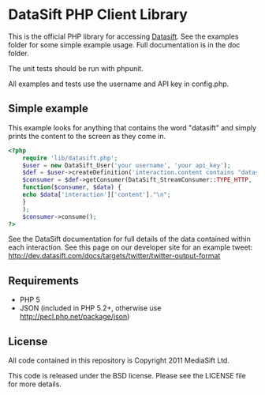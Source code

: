 DataSift PHP Client Library
===========================

This is the official PHP library for accessing [Datasift](http://datasift.com/). See the examples folder for some simple example usage. Full documentation is in the doc folder.

The unit tests should be run with phpunit.

All examples and tests use the username and API key in config.php.

Simple example
--------------

This example looks for anything that contains the word "datasift" and simply prints the content to the screen as they come in.

```php
<?php
	require 'lib/datasift.php';
	$user = new DataSift_User('your username', 'your api_key');
	$def = $user->createDefinition('interaction.content contains "datasift"');
	$consumer = $def->getConsumer(DataSift_StreamConsumer::TYPE_HTTP,
	function($consumer, $data) {
	echo $data['interaction']['content']."\n";
	}
	);
	$consumer->consume();
?>
```

See the DataSift documentation for full details of the data contained within each interaction. See this page on our developer site for an example tweet: http://dev.datasift.com/docs/targets/twitter/twitter-output-format


Requirements
------------

* PHP 5
* JSON (included in PHP 5.2+, otherwise use http://pecl.php.net/package/json)


License
-------

All code contained in this repository is Copyright 2011 MediaSift Ltd.

This code is released under the BSD license. Please see the LICENSE file for more details.
